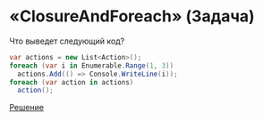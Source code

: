 # «ClosureAndForeach» (Задача)

Что выведет следующий код?

```cs
var actions = new List<Action>();
foreach (var i in Enumerable.Range(1, 3))
  actions.Add(() => Console.WriteLine(i));
foreach (var action in actions)
  action();
```

[Решение](./ClosureAndForeach-S.md)